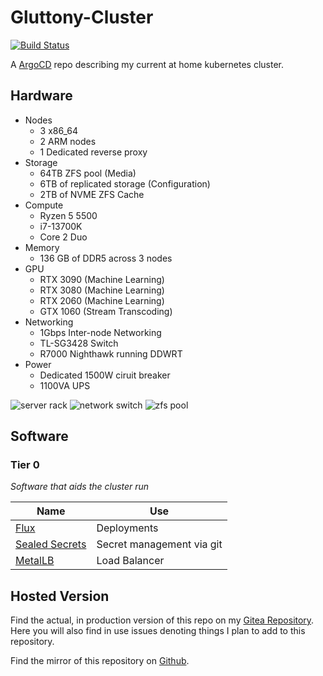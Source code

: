 # Gluttony-Cluster

[![Build Status](https://drone.clortox.com/api/badges/Infrastructure/Gluttony-Cluster/status.svg)](https://drone.clortox.com/Infrastructure/Gluttony-Cluster)

A [ArgoCD](https://argo-cd.readthedocs.io/en/stable/) repo describing my current at home kubernetes cluster.

## Hardware

- Nodes
  - 3 x86_64
  - 2 ARM nodes
  - 1 Dedicated reverse proxy
- Storage
  - 64TB ZFS pool (Media)
  - 6TB of replicated storage (Configuration)
  - 2TB of NVME ZFS Cache
- Compute
  - Ryzen 5 5500
  - i7-13700K
  - Core 2 Duo
- Memory
  - 136 GB of DDR5 across 3 nodes
- GPU
  - RTX 3090 (Machine Learning)
  - RTX 3080 (Machine Learning)
  - RTX 2060 (Machine Learning)
  - GTX 1060 (Stream Transcoding)
- Networking
  - 1Gbps Inter-node Networking
  - TL-SG3428 Switch
  - R7000 Nighthawk running DDWRT
- Power
  - Dedicated 1500W ciruit breaker
  - 1100VA UPS

![server rack](./img/rack.jpg)
![network switch](./img/switch.jpg)
![zfs pool](./img/drives.jpg)

## Software

### Tier 0

_Software that aids the cluster run_

| Name | Use |
| ---- | --- |
| [Flux](fluxcd.io) | Deployments |
| [Sealed Secrets](https://github.com/bitnami-labs/sealed-secrets)  | Secret management via git |
| [MetalLB](https://metallb.universe.tf) | Load Balancer |

## Hosted Version

Find the actual, in production version of this repo on my [Gitea Repository](https://git.clortox.com/Infrastructure/Gluttony-Cluster). Here you will also find in use issues denoting things I plan to add to this repository.

Find the mirror of this repository on [Github](https://github.com/Clortox/Gluttony-Cluster).

